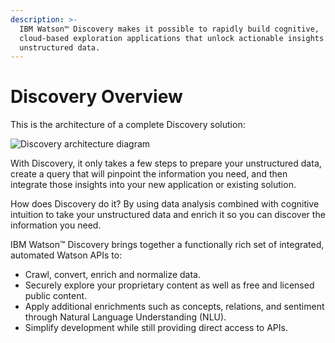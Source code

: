 ```yaml
---
description: >-
  IBM Watson™ Discovery makes it possible to rapidly build cognitive,
  cloud-based exploration applications that unlock actionable insights hidden in
  unstructured data.
---
```


# Discovery Overview

This is the architecture of a complete Discovery solution:

![Discovery architecture diagram](https://cloud.ibm.com/docs-content/v1/content/902e665ae34b88b6b84d7abe3161aab07f6a410a/services/discovery/images/discovery-flow.png)

With Discovery, it only takes a few steps to prepare your unstructured data, create a query that will pinpoint the information you need, and then integrate those insights into your new application or existing solution.

How does Discovery do it? By using data analysis combined with cognitive intuition to take your unstructured data and enrich it so you can discover the information you need.

IBM Watson™ Discovery brings together a functionally rich set of integrated, automated Watson APIs to:

* Crawl, convert, enrich and normalize data.
* Securely explore your proprietary content as well as free and licensed public content.
* Apply additional enrichments such as concepts, relations, and sentiment through Natural Language Understanding \(NLU\).
* Simplify development while still providing direct access to APIs.

